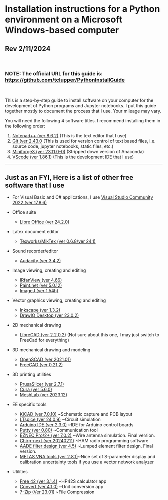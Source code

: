 # Installation instructions for a Python environment on a Microsoft Windows-based computer

## Rev 2/11/2024
<br>

### NOTE: The official URL for this guide is:  https://github.com/tclupper/PythonInstallGuide 
<br>

This is a step-by-step guide to install software on your computer for the development of Python programs and Jupyter notebooks.  I put this guide together mostly to document the process that I use.  Your mileage may vary.

You will need the following 4 software titles. I recommend installing them in the following order:

1) [Notepad++ (ver 8.6.2)](NotepadPlusPlus.md) (This is the text editor that I use)
2) [Git (ver 2.43.0](Git.md)  (This is used for version control of text based files, i.e. source code, jupyter notebooks, static files, etc.)
3) [Miniforge3 (ver 23.11.0-0)](Miniforge.md)  (Stripped down version of Anaconda)
4) [VScode (ver 1.86.1)](VScode.md)  (This is the development IDE that I use)
---
## Just as an FYI, Here is a list of other free software that I use
* For Visual Basic and C# applications, I use [Visual Studio Community 2022 (ver 17.8.6)](https://visualstudio.microsoft.com/vs/community)

* Office suite
    * [Libre Office (ver 24.2.0)](https://www.libreoffice.org)
* Latex document editor
    * [Texworks/MikTex (ver 0.6.8/ver 24.1)](https://miktex.org/download)
* Sound recorder/editor
    * [Audacity (ver 3.4.2)](https://www.audacityteam.org)
* Image viewing, creating and editing
    * [IRfanView (ver 4.66)](https://www.irfanview.com)
    * [Paint.net (ver 5.0.12)](https://www.getpaint.net)
    * [ImageJ (ver 1.54h)](https://imagej.nih.gov/ij/)
* Vector graphics viewing, creating and editing
    * [Inkscape (ver 1.3.2)](https://inkscape.org)
    * [DrawIO Desktop (ver 23.0.2)](https://github.com/jgraph/drawio-desktop/releases)
* 2D mechanical drawing
    * [LibreCAD (ver 2.2.0.2)](https://github.com/LibreCAD/LibreCAD/releases)  (Not sure about this one, I may just switch to FreeCad for everything)
* 3D mechanical drawing and modeling
    * [OpenSCAD (ver 2021.01)](https://openscad.org/downloads.html)
    * [FreeCAD (ver 0.21.2)](https://www.freecadweb.org)
* 3D printing utilities
    * [PrusaSlicer (ver 2.7.1)](https://www.prusa3d.com/prusaslicer)
    * [Cura (ver 5.6.0)](https://ultimaker.com/software/ultimaker-cura)
    * [MeshLab (ver 2023.12)](https://www.meshlab.net/#download)
* EE specific tools
    * [KiCAD (ver 7.0.10)](https://kicad.org/download/windows/) ~Schematic capture and PCB layout
    * [LTspice (ver 24.0.9)](https://www.analog.com/en/design-center/design-tools-and-calculators/ltspice-simulator.html) ~Circuit simulation
    * [Arduino IDE (ver 2.3.0)](https://www.arduino.cc/en/software) ~IDE for Arduino control boards
    * [Putty (ver 0.80)](https://www.putty.org) ~Communication tool
    * [EZNEC Pro/2+ (ver 7.0.2)](https://www.eznec.com/) ~Wire antenna simulation. Final version.
    * [Chirp-next (ver 20240211)](https://chirp.danplanet.com/projects/chirp/wiki/Download) ~HAM radio programming software
    * [AADE filter design (ver 4.5)](http://www.ke5fx.com/aadeflt.htm) ~Lumped element filter design. Final version.
    * [METAS VNA tools (ver 2.8.1)](https://www.metas.ch/metas/en/home/fabe/hochfrequenz/vna-tools.html)~Nice set of S-parameter display and calibration uncertainty tools if you use a vector network analyzer
* Utilities
    * [Free 42 (ver 3.1.4)](https://thomasokken.com/free42/) ~HP42S calculator app
    * [Convert (ver 4.1.0)](https://joshmadison.com/convert-for-windows/) ~Unit conversion app
    * [7-Zip (Ver 23.01)](https://www.7-zip.org/) ~File Compression